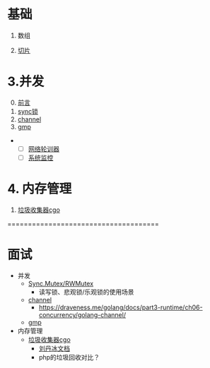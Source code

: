 # 基础

1. 数组

2. [切片](./study/基础/1.切片.md)

# 3.并发
0. [前言](./study/并发/基于共享变量的并发.md)
1. [sync锁](./study/3.并发/1.sync.md)
2. [channel](./study/并发/channel.md)
3. [gmp](./study/3.并发/3.gmp.md)

- - [ ] [网络轮训器](./study/3.并发/网络轮训器.md)
  - [ ] [系统监控](./study/3.并发/4.系统监控.md)

# 4. 内存管理

1. [垃圾收集器cgo](./study/4.内存管理/2.垃圾收集器.md)

=====================================

# 面试
- 并发
  - [Sync.Mutex/RWMutex](./study/3.并发/1.sync.md)
    - 读写锁、悲观锁/乐观锁的使用场景
  - [channel](./study/3.并发/2.channel.md)
    - https://draveness.me/golang/docs/part3-runtime/ch06-concurrency/golang-channel/
  - [gmp]()
- 内存管理
  - [垃圾收集器cgo](./study/4.内存管理/2.垃圾收集器.md)
    - [刘丹冰文档](https://learnku.com/articles/68141)
    - php的垃圾回收对比？
